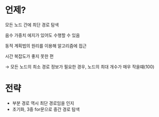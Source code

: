 # 언제?

모든 노드 간에 최단 경로 탐색

음수 가중치 에지가 있어도 수행할 수 있음

동적 계획법의 원리를 이용해 알고리즘에 접근

시간 복잡도가 좋지 못한 편

→ 모든 노드의 최소 경로 정보가 필요한 경우, 노드의 최대 개수가 매우 작을떄(100)

# 전략

- 부분 경로 역시 최단 경로임을 인지
- 초기화, 3중 for문으로 중간 경로 탐색
